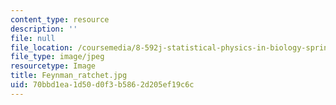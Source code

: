 ```yaml
---
content_type: resource
description: ''
file: null
file_location: /coursemedia/8-592j-statistical-physics-in-biology-spring-2011/70bbd1ea1d50d0f3b5862d205ef19c6c_Feynman_ratchet.jpg
file_type: image/jpeg
resourcetype: Image
title: Feynman_ratchet.jpg
uid: 70bbd1ea-1d50-d0f3-b586-2d205ef19c6c
---
```

